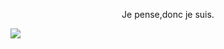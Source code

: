 <div align="center">
  <p>Je pense,donc je suis.</p> 
</div>

![](https://cdn.jsdelivr.net/gh/islgl/img-hosting/imgs/202312020012787.jpeg)
